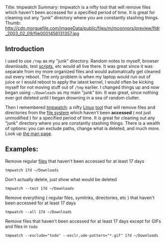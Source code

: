 Title: tmpwatch
Summary: tmpwatch is a nifty tool that will remove files which haven't been accessed for a specified period of time.  It is great for cleaning out any "junk" directory where you are constantly stashing things.
Thumb: http://cdn.morguefile.com/imageData/public/files/m/mconnors/preview/fldr_2003_02_09/file0001456131357.jpg

Introduction
------------

I used to use `/tmp` as my "junk" directory. Random notes to myself, browser downloads, test [scripts](cat:coding), etc would all live there. It was great since it was separate from my more organized files and would automatically get cleaned out every reboot. The only problem is when my laptop would run out of juice or I would reboot to apply the latest kernel, I would often be kicking myself for not moving stuff out of `/tmp` earlier. I changed things up and now began using `~/Downloads` as my main "junk" bin. It was great, since nothing ever got deleted until I began drowning in a sea of random clutter.

Then I remembered [tmpwatch][]: a nifty [Linux](tag:Linux) [tool](tag:utility) that will remove files and directories from the [file system](tag:file_system) which haven't been **accessed** ( not just unmodified ) for a specified period of time. It is great for cleaning out any "junk" directory where you are constantly stashing things. There is a wealth of options: you can exclude paths, change what is deleted, and much more. Look up [the man page][tmpwatch].

[tmpwatch]: http://linux.die.net/main/8/tmpwatch

Examples:
----------

Remove regular [files](tag:file_system) that haven't been accessed for at least 17 days

    tmpwatch 17d ~/Downloads

Don't actually delete, just show what would be deleted

    tmpwatch --test 17d ~/Downloads

Remove everything ( regular files, symlinks, directories, etc ) that haven't been accessed for at least 17 days

    tmpwatch --all 17d ~/Downloads

Remove files that haven't been accessed for at least 17 days except for GIFs and files in `todo`

    tmpwatch --exclude="todo" --exclr,ude-pattern="*.gif" 17d ~/Downloads
